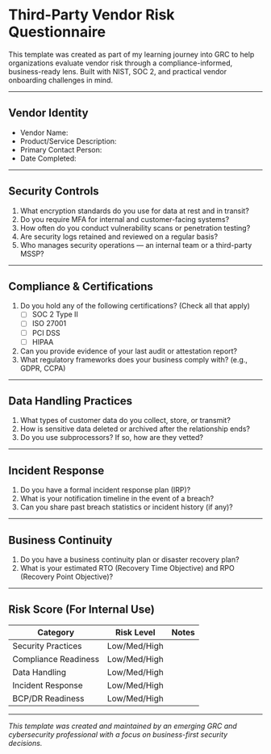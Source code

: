 #  Third-Party Vendor Risk Questionnaire 
This template was created as part of my learning journey into GRC to help organizations evaluate vendor risk through a compliance-informed, business-ready lens. Built with NIST, SOC 2, and practical vendor onboarding challenges in mind.

---

##  Vendor Identity

- Vendor Name:  
- Product/Service Description:  
- Primary Contact Person:  
- Date Completed:  

---

##  Security Controls

1. What encryption standards do you use for data at rest and in transit?  
2. Do you require MFA for internal and customer-facing systems?  
3. How often do you conduct vulnerability scans or penetration testing?  
4. Are security logs retained and reviewed on a regular basis?  
5. Who manages security operations — an internal team or a third-party MSSP?

---

##  Compliance & Certifications

1. Do you hold any of the following certifications? (Check all that apply)  
   - [ ] SOC 2 Type II  
   - [ ] ISO 27001  
   - [ ] PCI DSS  
   - [ ] HIPAA  
2. Can you provide evidence of your last audit or attestation report?  
3. What regulatory frameworks does your business comply with? (e.g., GDPR, CCPA)

---

##  Data Handling Practices

1. What types of customer data do you collect, store, or transmit?  
2. How is sensitive data deleted or archived after the relationship ends?  
3. Do you use subprocessors? If so, how are they vetted?

---

##  Incident Response

1. Do you have a formal incident response plan (IRP)?  
2. What is your notification timeline in the event of a breach?  
3. Can you share past breach statistics or incident history (if any)?

---

##  Business Continuity

1. Do you have a business continuity plan or disaster recovery plan?  
2. What is your estimated RTO (Recovery Time Objective) and RPO (Recovery Point Objective)?

---

##  Risk Score (For Internal Use)

| Category                  | Risk Level | Notes |
|--------------------------|------------|-------|
| Security Practices        | Low/Med/High |       |
| Compliance Readiness      | Low/Med/High |       |
| Data Handling             | Low/Med/High |       |
| Incident Response         | Low/Med/High |       |
| BCP/DR Readiness          | Low/Med/High |       |

---

_This template was created and maintained by an emerging GRC and cybersecurity professional with a focus on business-first security decisions._
